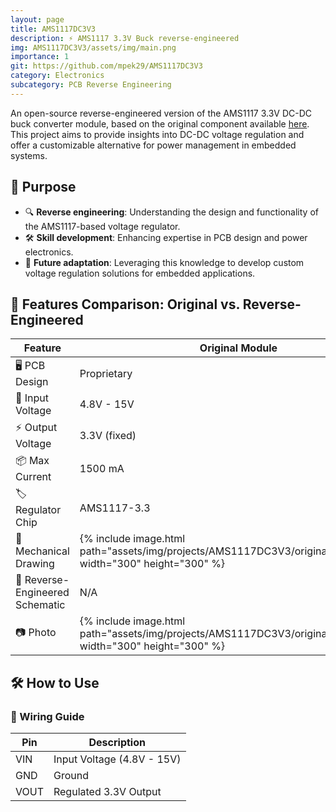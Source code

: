 ```yaml
---
layout: page
title: AMS1117DC3V3
description: ⚡ AMS1117 3.3V Buck reverse-engineered
img: AMS1117DC3V3/assets/img/main.png
importance: 1
git: https://github.com/mpek29/AMS1117DC3V3
category: Electronics
subcategory: PCB Reverse Engineering
---
```



An open-source reverse-engineered version of the AMS1117 3.3V DC-DC buck converter module, based on the original component available [here](https://fr.aliexpress.com/item/1005006783027108.html).  
This project aims to provide insights into DC-DC voltage regulation and offer a customizable alternative for power management in embedded systems.

## 🎯 Purpose

- 🔍 **Reverse engineering**: Understanding the design and functionality of the AMS1117-based voltage regulator.
- 🛠️ **Skill development**: Enhancing expertise in PCB design and power electronics.
- 🔄 **Future adaptation**: Leveraging this knowledge to develop custom voltage regulation solutions for embedded applications.

## 📝 Features Comparison: Original vs. Reverse-Engineered


| Feature            | Original Module | Reverse-Engineered Version |
|--------------------|----------------|---------------------------|
| 🖥️ PCB Design        | Proprietary     | Open-source & customizable |
| 🔌 Input Voltage    | 4.8V - 15V       | 4.8V - 15V |
| ⚡ Output Voltage   | 3.3V (fixed)     | 3.3V (fixed) |
| 📦 Max Current     | 1500 mA            | 1500 mA |
| 🏷️ Regulator Chip  | AMS1117-3.3      | AMS1117-3.3 |
| 👐 Mechanical Drawing  | {% include image.html path="assets/img/projects/AMS1117DC3V3/original_pcb.png" width="300" height="300" %} | {% include image.html path="assets/img/projects/AMS1117DC3V3/reversed_pcb.png" width="300" height="300" %} |
| 📝 Reverse-Engineered Schematic | N/A | {% include image.html path="assets/img/projects/AMS1117DC3V3/reversed_sch.png" width="300" height="300" %} |
| 📷 Photo             | {% include image.html path="assets/img/projects/AMS1117DC3V3/original_3d_high.png" width="300" height="300" %} | {% include image.html path="assets/img/projects/AMS1117DC3V3/reversed_3d.png" width="300" height="300" %} |

## 🛠️ How to Use

### 📌 Wiring Guide


| Pin  | Description |
|------|-------------|
| VIN  | Input Voltage (4.8V - 15V) |
| GND  | Ground |
| VOUT | Regulated 3.3V Output |

